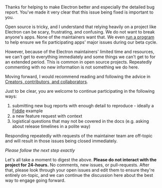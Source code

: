Thanks for helping to make Electron better and especially the detailed bug report. You've made it very clear that this issue being fixed is important to you. 

Open source is tricky, and I understand that relying heavily on a project like Electron can be scary, frustrating, and confusing. We do not want to break anyone's apps. None of the maintainers want that. We even [run a program](https://electronjs.org/blog/app-feedback-program) to help ensure we fix participating apps' major issues during our beta cycle.

However, because of the Electron maintainers' limited time and resources, we can't get to everything immediately and some things we can't get to for an extended period. This is common in open source projects. Repeatedly commenting with no new information is not something we do here.

Moving forward, I would recommend reading and following the advice in [Creators, contributors, and collaborators](https://github.community/t5/Studies-in-Community/Creators-contributors-and-collaborators/ba-p/234).

Just to be clear, you are welcome to continue participating in the following ways:

1. submitting new bug reports with enough detail to reproduce - ideally a [Fiddle](https://electronjs.org/fiddle) example
1. a new feature request with context
1. logistical questions that may not be covered in the docs (e.g. asking about release timelines in a polite way)

Responding repeatedly with requests of the maintainer team are off-topic and will result in those issues being closed immediately.

_Please follow the next step exactly_

Let's all take a moment to digest the above. **Please do not interact with the project for 24-hours.** No comments, new issues, or pull-requests. After that, please look through your open issues and edit them to ensure they're entirely on-topic, and we can continue the discussion here about the best way to engage going forward.

